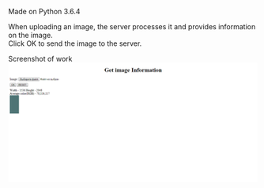 Made on Python 3.6.4

When uploading an image, the server processes it and provides information on the image.   
Click OK to send the image to the server.
      
                                                                                                                  
          
Screenshot of work
![Image alt](https://github.com/SergiyShekera/Image_recognition_service/blob/master/screenshots/screenshot_1.png)
